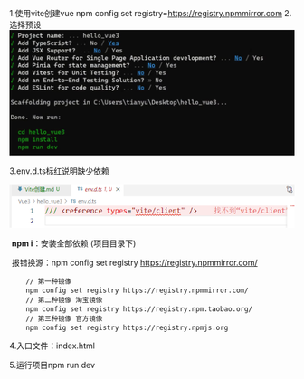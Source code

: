 1.使用vite创建vue
  npm config set registry=https://registry.npmmirror.com
2.选择预设
![image-20240716210230672](./assets/image-20240716210230672.png)

3.env.d.ts标红说明缺少依赖

![image-20240716210656611](./assets/image-20240716210656611.png)

​	**npm i**：安装全部依赖 (项目目录下)

​	报错换源：npm config set registry https://registry.npmmirror.com/

		// 第一种镜像
		npm config set registry https://registry.npmmirror.com/
		// 第二种镜像 淘宝镜像
		npm config set registry https://registry.npm.taobao.org/
		// 第三种镜像 官方镜像
		npm config set registry https://registry.npmjs.org
4.入口文件：index.html

5.运行项目npm run dev